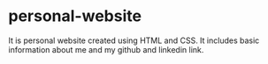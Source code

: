 # personal-website

It is personal website created using HTML and CSS. It includes basic information about me and my github and linkedin link.
